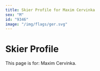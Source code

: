 ```yaml
---
title: Skier Profile for Maxim Cervinka
sex: "M"
id: "9346"
image: "/img/flags/ger.svg" 
---
```


# Skier Profile

This page is for: Maxim Cervinka.
    
